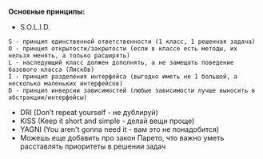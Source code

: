 **Основные принципы:**
* S.O.L.I.D.
```
S - принцип единственной ответственности (1 класс, 1 решенная задача) 
O - принцип открытости/закрытости (если в классе есть методы, их нельзя менять, а только расширять)
L - наследующий класс должен дополнять, а не замещать поведение базового класса (ЛискОв)
I - принцип разделения интерфейса (выгодно иметь не 1 большой, а несколько маленьких интерфейсов)
D - принцип инверсии зависимостей (любые зависимости лучше выносить в абстракции/интерфейсы)
```
* DRI (Don’t repeat yourself - не дублируй)
* KISS (Keep it short and simple - делай вещи проще)
* YAGNI (You aren't gonna need it - вам это не понадобится)
* Можешь еще добавить про закон Парето, что важно уметь расставлять приоритеты в решении задач